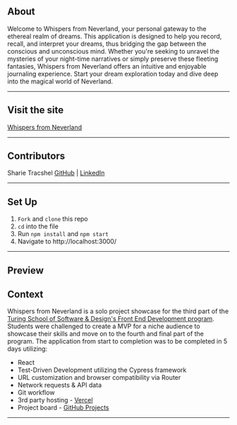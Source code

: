## About

Welcome to Whispers from Neverland, your personal gateway to the ethereal realm of dreams. This application is designed to help you record, recall, and interpret your dreams, thus bridging the gap between the conscious and unconscious mind. Whether you're seeking to unravel the mysteries of your night-time narratives or simply preserve these fleeting fantasies, Whispers from Neverland offers an intuitive and enjoyable journaling experience. Start your dream exploration today and dive deep into the magical world of Neverland.

---

## Visit the site
[Whispers from Neverland](https://whispersneverland.vercel.app/)

---

## Contributors
Sharie Tracshel  [GitHub](https://github.com/sdtrachsel) | [LinkedIn](https://www.linkedin.com/in/sharie-trachsel/)

---

## Set Up 
1. `Fork` and `clone` this repo
1. `cd` into the file
1. Run `npm install` and `npm start`
1. Navigate to http://localhost:3000/
---

## Preview

## Context 
Whispers from Neverland is a solo project showcase for the third part of the  [Turing School of Software & Design's Front End Development program](https://frontend.turing.edu/). 
Students were challenged to create a MVP for a niche audience to showcase their skills and move on to the fourth and final part of the program. The application from start to completion was to be completed in 5 days utilizing:
  * React 
  * Test-Driven Development utilizing the Cypress framework
  * URL customization and browser compatibility via Router 
  * Network requests & API data 
  * Git workflow
  * 3rd party hosting - [Vercel](https://memedepot.vercel.app/)
  * Project board - [GitHub Projects](https://github.com/users/sdtrachsel/projects/3/views/1)
---

